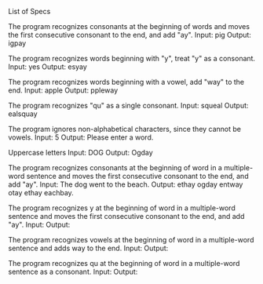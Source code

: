 List of Specs

The program recognizes consonants at the beginning of words and moves the first consecutive consonant to the end, and add "ay".
  Input: pig
  Output: igpay

The program recognizes words beginning with "y", treat "y" as a consonant.
  Input: yes
  Output: esyay

The program recognizes words beginning with a vowel, add "way" to the end.
  Input: apple
  Output: ppleway

The program recognizes "qu" as a single consonant.
  Input: squeal
  Output: ealsquay

The program ignores non-alphabetical characters, since they cannot be vowels.
  Input: 5
  Output: Please enter a word.

Uppercase letters
  Input: DOG
  Output: Ogday

The program recognizes consonants at the beginning of word in a multiple-word sentence and moves the first consecutive consonant to the end, and add "ay".
  Input: The dog went to the beach.
  Output: ethay ogday entway otay ethay eachbay.

The program recognizes y at the beginning of word in a multiple-word sentence and moves the first consecutive consonant to the end, and add "ay".
  Input:
  Output:

  The program recognizes vowels at the beginning of word in a multiple-word sentence and adds way to the end.
    Input:
    Output:

The program recognizes qu at the beginning of word in a multiple-word sentence as a consonant.
    Input:
    Output:
